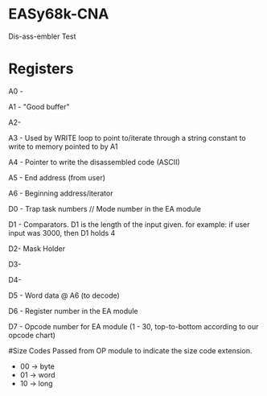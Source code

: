 # EASy68k-CNA
Dis-ass-embler
Test

# Registers
A0 - 

A1 - "Good buffer"

A2- 

A3 - Used by WRITE loop to point to/iterate through a string constant to write to memory pointed to by A1

A4 - Pointer to write the disassembled code (ASCII)

A5 - End address (from user)

A6 - Beginning address/iterator



D0 - Trap task numbers // Mode number in the EA module

D1 - Comparators. D1 is the length of the input given. for example: if user input was 3000, then D1 holds 4

D2- Mask Holder

D3- 

D4- 

D5 - Word data @ A6 (to decode)

D6 - Register number in the EA module

D7 - Opcode number for EA module (1 - 30, top-to-bottom according to our opcode chart)

#Size Codes
Passed from OP module to indicate the size code extension.
* 00 -> byte
* 01 -> word
* 10 -> long
